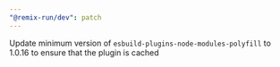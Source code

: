 ```yaml
---
"@remix-run/dev": patch
---
```


Update minimum version of `esbuild-plugins-node-modules-polyfill` to 1.0.16 to ensure that the plugin is cached
